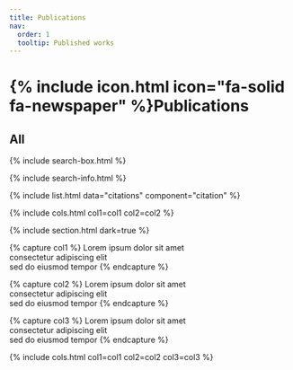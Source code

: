 ```yaml
---
title: Publications
nav:
  order: 1
  tooltip: Published works
---
```


# {% include icon.html icon="fa-solid fa-newspaper" %}Publications

## All

{% include search-box.html %}

{% include search-info.html %}

{% include list.html data="citations" component="citation" %}

{% include cols.html col1=col1 col2=col2 %}

{% include section.html dark=true %}

{% capture col1 %}
Lorem ipsum dolor sit amet  
consectetur adipiscing elit  
sed do eiusmod tempor
{% endcapture %}

{% capture col2 %}
Lorem ipsum dolor sit amet  
consectetur adipiscing elit  
sed do eiusmod tempor
{% endcapture %}

{% capture col3 %}
Lorem ipsum dolor sit amet  
consectetur adipiscing elit  
sed do eiusmod tempor
{% endcapture %}

{% include cols.html col1=col1 col2=col2 col3=col3 %}
